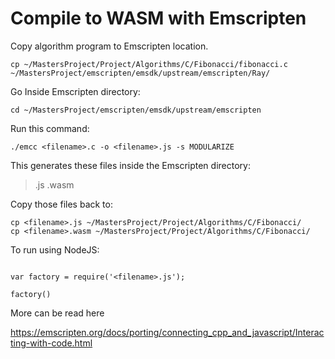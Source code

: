 # Compile to WASM with Emscripten

Copy algorithm program to Emscripten location.

```
cp ~/MastersProject/Project/Algorithms/C/Fibonacci/fibonacci.c ~/MastersProject/emscripten/emsdk/upstream/emscripten/Ray/
```

Go Inside Emscripten directory: 

```
cd ~/MastersProject/emscripten/emsdk/upstream/emscripten
```

Run this command:

```
./emcc <filename>.c -o <filename>.js -s MODULARIZE
```

This generates these files inside the Emscripten directory:

> <filename>.js
> <filename>.wasm

Copy those files back to: 

```
cp <filename>.js ~/MastersProject/Project/Algorithms/C/Fibonacci/
cp <filename>.wasm ~/MastersProject/Project/Algorithms/C/Fibonacci/
```

To run using NodeJS:

```

var factory = require('<filename>.js');

factory()

```

More can be read here

https://emscripten.org/docs/porting/connecting_cpp_and_javascript/Interacting-with-code.html
